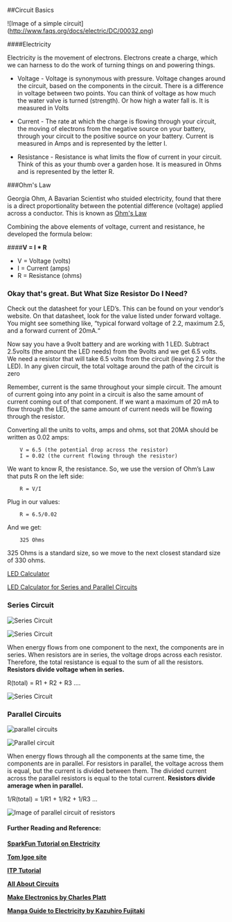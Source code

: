 ##Circuit Basics

![Image of a simple circuit]
(http://www.faqs.org/docs/electric/DC/00032.png)

####Electricity

Electricity is the movement of electrons. Electrons create a charge, which we can harness to do the work of turning things on and powering things.

* Voltage - Voltage is synonymous with pressure. Voltage changes around the circuit, based on the components in the circuit. There is a difference in voltage between two points. You can think of voltage as how much the water valve is turned (strength). Or how high a water fall is. It is measured in Volts

* Current - The rate at which the charge is flowing through your circuit, the moving of electrons from the negative source on your battery, through your circuit to the positive source on your battery.  Current is measured in Amps and is represented by the letter I.

* Resistance - Resistance is what limits the flow of current in your circuit. Think of this as your thumb over a garden hose. It is measured in Ohms and is represented by the letter R.

###Ohm's Law

Georgia Ohm, A Bavarian Scientist who stuided electricity, found that there is a direct proportionality between the potential difference (voltage) applied across a conductor. This is known as [Ohm's Law](https://en.wikipedia.org/wiki/Ohm%27s_law)

Combining the above elements of voltage, current and resistance, he developed the formula below:

####**V = I * R**

* V = Voltage (volts)
* I = Current (amps)
* R = Resistance (ohms)



### Okay that's great. But What Size Resistor Do I Need?

Check out the datasheet for your LED’s. This can be found on your vendor’s website. On that datasheet, look for the value listed under forward voltage. You might see something like, “typical forward voltage of 2.2, maximum 2.5, and a forward current of 20mA.“ 

Now say you have a 9volt battery and are working with 1 LED. Subtract 2.5volts (the amount the LED needs) from the 9volts and we get 6.5 volts. We need a resistor that will take 6.5 volts from the circuit (leaving 2.5 for the LED). In any given circuit, the total voltage around the path of the circuit is zero

Remember, current is the same throughout your simple circuit. The amount of current going into any point in a circuit is also the same amount of current coming out of that component. If we want a maximum of 20 mA to flow through the LED, the same amount of current needs will be flowing through the resistor.

Converting all the units to volts, amps and ohms, sot that 20MA should be written as 0.02 amps:

		V = 6.5 (the potential drop across the resistor)
		I = 0.02 (the current flowing through the resistor)

We want to know R, the resistance. So, we use the version of Ohm’s Law that puts R on the left side:

		R = V/I

Plug in our values:

		R = 6.5/0.02

And we get:

		325 Ohms

325 Ohms is a standard size, so we move to the next closest standard size of 330 ohms.

[LED Calculator](http://led.linear1.org/1led.wiz)

[LED Calculator for Series and Parallel Circuits](http://led.linear1.org/led.wiz)

### Series Circuit

![Series Circuit](http://www.siyavula.com/gr7-9-websites/technology/gr7/Tech_English_LB_Grade7_term3_1-web-resources/image/Tech2_gr7_ch3_fig5_opt.jpeg)

![Series Circuit](https://www.msnucleus.org/membership/html/k-6/as/technology/4/images/series.gif)

When energy flows from one component to the next, the components are in series. When resistors are in series, the voltage drops across each resistor. Therefore, the total resistance is equal to the sum of all the resistors. **Resistors divide voltage when in series.**

R(total) = R1 + R2 + R3 ....

![Series Circuit](https://www.ibiblio.org/kuphaldt/electricCircuits/DC/00098.png)

### Parallel Circuits

![parallel circuits](https://www.cdli.ca/courses/ep/predesign/t03/02knowledge-skills/images/activity10/pirtorial-parallel.jpg)

![Parallel circuit](https://www.teachengineering.org/collection/cub_/lessons/cub_images/cub_electricity_lesson06_activity1_figure1.jpg)

When energy flows through all the components at the same time, the components are in parallel. For resistors in parallel, the voltage across them is equal, but the current is divided between them. The divided current across the parallel resistors is equal to the total current. **Resistors divide amerage when in parallel.**

1/R(total) = 1/R1 + 1/R2 + 1/R3 ...

![Image of parallel circuit of resistors](http://sub.allaboutcircuits.com/images/00083.png)


#### Further Reading and Reference:



**[SparkFun Tutorial on Electricity](https://learn.sparkfun.com/tutorials/voltage-current-resistance-and-ohms-law)**

**[Tom Igoe site](http://www.tigoe.com/pcomp/code/circuits/understanding-electricity/)**

**[ITP Tutorial](https://itp.nyu.edu/physcomp/lessons/electronics/electricity-the-basics/)**

**[All About Circuits](http://www.allaboutcircuits.com/textbook/direct-current/chpt-1/voltage-current/)**

**[Make Electronics by Charles Platt](http://www.amazon.com/Make-Electronics-Learning-Through-Discovery/dp/1680450263/ref=sr_1_1?ie=UTF8&qid=1459296290&sr=8-1&keywords=make+electronics)**

**[Manga Guide to Electricity by Kazuhiro Fujitaki](http://www.amazon.com/Manga-Guide-Electricity-Kazuhiro-Fujitaki/dp/1593271972/ref=sr_1_1?s=books&ie=UTF8&qid=1459296360&sr=1-1&keywords=manga+guide+to+electricity)**